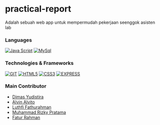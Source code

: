 # practical-report
Adalah sebuah web app untuk mempermudah pekerjaan seenggok asisten lab

### Languages
[![Java Script](https://img.shields.io/badge/JavaScript-black?style=for-the-badge&logo=javascript)](https://github.com/JustCLE4R/practical-report)
[![MySql](https://img.shields.io/badge/sql-black?style=for-the-badge&logo=mysql)](https://github.com/JustCLE4R/practical-report)

### Technologies & Frameworks
[![GIT](https://img.shields.io/badge/Git-black?style=for-the-badge&logo=git)](https://github.com/JustCLE4R/practical-report)
[![HTML5](https://img.shields.io/badge/HTML5-black?style=for-the-badge&logo=html5)](https://github.com/JustCLE4R/practical-report)
[![CSS3](https://img.shields.io/badge/CSS3-black?style=for-the-badge&logo=css3&logoColor=blue)](https://github.com/JustCLE4R/practical-report)
[![EXPRESS](https://img.shields.io/badge/express-black?style=for-the-badge&logo=express)](https://github.com/JustCLE4R/practical-report)

### Main Contributor
- [Dimas Yudistira](https://github.com/JustCLE4R/)
- [Alvin Alvito](https://github.com/AlvinAlvito)
- [Luthfi Fathurahman](https://github.com/luthfifathurahman)
- [Muhammad Rizky Pratama](https://github.com/skylarkspace)
- [Fatur Rahman](https://github.com/Tur329)
